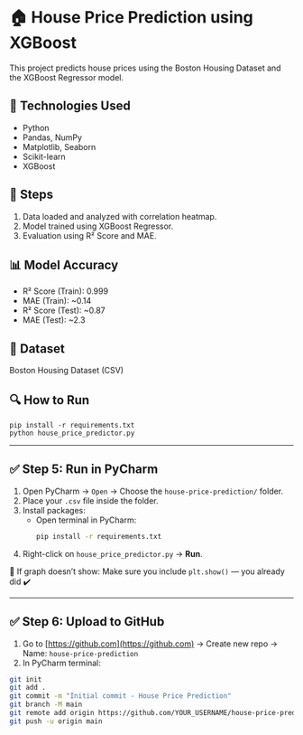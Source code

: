 # 🏠 House Price Prediction using XGBoost

This project predicts house prices using the Boston Housing Dataset and the XGBoost Regressor model.

## 🔧 Technologies Used
- Python
- Pandas, NumPy
- Matplotlib, Seaborn
- Scikit-learn
- XGBoost

## 🚀 Steps
1. Data loaded and analyzed with correlation heatmap.
2. Model trained using XGBoost Regressor.
3. Evaluation using R² Score and MAE.

## 📊 Model Accuracy
- R² Score (Train): 0.999
- MAE (Train): ~0.14
- R² Score (Test): ~0.87
- MAE (Test): ~2.3

## 📂 Dataset
Boston Housing Dataset (CSV)

## 🔍 How to Run
```b
pip install -r requirements.txt
python house_price_predictor.py
```

---

## ✅ Step 5: Run in PyCharm

1. Open PyCharm → `Open` → Choose the `house-price-prediction/` folder.
2. Place your `.csv` file inside the folder.
3. Install packages:
   - Open terminal in PyCharm:
     ```bash
     pip install -r requirements.txt
     ```
4. Right-click on `house_price_predictor.py` → **Run**.

📌 If graph doesn’t show: Make sure you include `plt.show()` — you already did ✔️

---

## ✅ Step 6: Upload to GitHub

1. Go to [https://github.com](https://github.com) → Create new repo → Name: `house-price-prediction`
2. In PyCharm terminal:

```bash
git init
git add .
git commit -m "Initial commit - House Price Prediction"
git branch -M main
git remote add origin https://github.com/YOUR_USERNAME/house-price-prediction.git
git push -u origin main
```